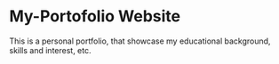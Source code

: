 # My-Portofolio Website

This is a personal portfolio, that showcase my educational background, skills and interest, etc.
